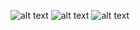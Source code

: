 ![alt text](https://bitbucket.org/samuel-oldra/exemplo-devexpress-dashboard/raw/e1af1a184dd21feeef49fdadb1f95d87a1ee96e1/README_IMGS/1.png)
![alt text](https://bitbucket.org/samuel-oldra/exemplo-devexpress-dashboard/raw/e1af1a184dd21feeef49fdadb1f95d87a1ee96e1/README_IMGS/2.png)
![alt text](https://bitbucket.org/samuel-oldra/exemplo-devexpress-dashboard/raw/e1af1a184dd21feeef49fdadb1f95d87a1ee96e1/README_IMGS/3.png)
